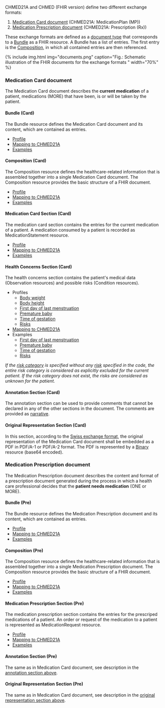 CHMED21A and CHMED (FHIR version) define two different exchange formats:
1. [Medication Card document](#medication-card-document) (CHMED21A: MedicationPlan (MP))
2. [Medication Prescription document](#medication-prescription-document) (CHMED21A: Prescription (Rx))

These exchange formats are defined as a [document type](https://www.hl7.org/fhir/documents.html) that corresponds to a [Bundle](https://www.hl7.org/fhir/bundle.html) as a FHIR resource. A Bundle has a list of entries. The first entry is the [Composition](https://www.hl7.org/fhir/composition.html), in which all contained entries are then referenced.

{% include img.html img="documents.png" caption="Fig.: Schematic illustration of the FHIR documents for the exchange formats " width="70%" %}

### Medication Card document
The Medication Card document describes the **current medication** of a patient, medications (MORE) that have been, is or will be taken by the patient.

#### Bundle (Card)
The Bundle resource defines the Medication Card document and its content, which are contained as entries.
* [Profile](StructureDefinition-chmed-card-bundle.html)
* [Mapping to CHMED21A](StructureDefinition-chmed-card-bundle-mappings.html#mappings-for-chmed21a-http-emediplan-ch-chmed21a)
* [Examples](StructureDefinition-chmed-card-bundle-examples.html)

#### Composition (Card)
The Composition resource defines the healthcare-related information that is assembled together into a single Medication Card document. The Composition resource provides the basic structure of a FHIR document.
* [Profile](StructureDefinition-chmed-card-composition.html)
* [Mapping to CHMED21A](StructureDefinition-chmed-card-composition-mappings.html#mappings-for-chmed21a-http-emediplan-ch-chmed21a)
* [Examples](StructureDefinition-chmed-card-composition-examples.html)

#### Medication Card Section (Card)
The medication card section contains the entries for the current medication of a patient. A medication consumed by a patient is recorded as MedicationStatement resource.
* [Profile](StructureDefinition-chmed-card-medicationstatement.html)
* [Mapping to CHMED21A](StructureDefinition-chmed-card-medicationstatement-mappings.html#mappings-for-chmed21a-http-emediplan-ch-chmed21a)
* [Examples](StructureDefinition-chmed-card-medicationstatement-examples.html)

#### Health Concerns Section (Card)
The health concerns section contains the patient's medical data (Observation resources) and possible risks (Condition resources).   
* Profiles
   * [Body weight](http://hl7.org/fhir/R4/bodyweight.html)
   * [Body height](http://hl7.org/fhir/R4/bodyheight.html)
   * [First day of last menstruation](StructureDefinition-chmed-obs-dateoflastmenstruation.html)
   * [Premature baby](StructureDefinition-chmed-obs-prematurebaby.html)
   * [Time of gestation](StructureDefinition-chmed-obs-timeofgestation.html)
   * [Risks](StructureDefinition-chmed-condition-risks.html)
* [Mapping to CHMED21A](StructureDefinition-chmed-card-composition-mappings.html#mappings-for-chmed21a-http-emediplan-ch-chmed21a)
* Examples
   * [First day of last menstruation](StructureDefinition-chmed-obs-dateoflastmenstruation-examples.html)
   * [Premature baby](StructureDefinition-chmed-obs-prematurebaby-examples.html)
   * [Time of gestation](StructureDefinition-chmed-obs-timeofgestation-examples.html)
   * [Risks](StructureDefinition-chmed-condition-risks-examples.html)

*If the [risk category](ValueSet-chmed-valueset-risks-category.html) is specified without any [risk](ValueSet-chmed-valueset-risks-cdscode.html) specified in the code, the entire risk category is considered as explicitly excluded for the current patient. If the risk category does not exist, the risks are considered as unknown for the patient.*

#### Annotation Section (Card)
The annotation section can be used to provide comments that cannot be declared in any of the other sections in the document. The comments are provided as [narrative](http://hl7.org/fhir/R4/narrative.html#Narrative).

#### Original Representation Section (Card)
In this section, according to the [Swiss exchange format](http://fhir.ch/ig/ch-emed/medication-card-document.html), the original representation of the Medication Card document shall be embedded as a PDF in PDF/A-1 or PDF/A-2 format. The PDF is represented by a [Binary](http://hl7.org/fhir/R4/binary.html) resource (base64 encoded). 



### Medication Prescription document
The Medication Prescription document describes the content and format of a prescription document generated during the process in which a health care professional decides that the **patient needs medication** (ONE or MORE).

#### Bundle (Pre)
The Bundle resource defines the Medication Prescription document and its content, which are contained as entries.
* [Profile](StructureDefinition-chmed-pre-bundle.html)
* [Mapping to CHMED21A](StructureDefinition-chmed-pre-bundle-mappings.html#mappings-for-chmed21a-http-emediplan-ch-chmed21a)
* [Examples](StructureDefinition-chmed-pre-bundle-examples.html)

#### Composition (Pre)
The Composition resource defines the healthcare-related information that is assembled together into a single Medication Prescription document. The Composition resource provides the basic structure of a FHIR document.
* [Profile](StructureDefinition-chmed-pre-composition.html)
* [Mapping to CHMED21A](StructureDefinition-chmed-pre-composition-mappings.html#mappings-for-chmed21a-http-emediplan-ch-chmed21a)
* [Examples](StructureDefinition-chmed-pre-composition-examples.html)

#### Medication Prescription Section (Pre)
The medication prescription section contains the entries for the prescriped medications of a patient. An order or request of the medication to a patient is represented as MedicationRequest resource.
* [Profile](StructureDefinition-chmed-pre-medicationrequest.html) 
* [Mapping to CHMED21A](StructureDefinition-chmed-pre-medicationrequest-mappings.html#mappings-for-chmed21a-http-emediplan-ch-chmed21a)
* [Examples](StructureDefinition-chmed-pre-medicationrequest-examples.html)

#### Annotation Section (Pre)
The same as in Medication Card document, see description in the [annotation section above](#annotation-section-card).

#### Original Representation Section (Pre)
The same as in Medication Card document, see description in the [original representation section above](#original-representation-section-card).